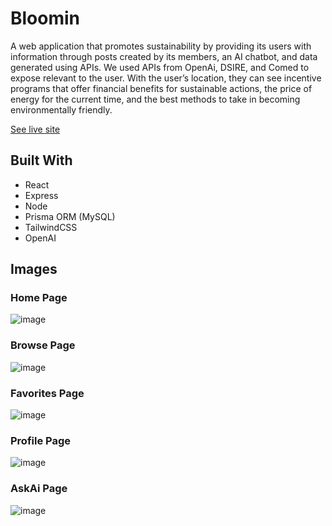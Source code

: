 # Bloomin

A web application that promotes sustainability by providing its users with information through posts created by its members, an AI chatbot, and data generated using APIs. We used APIs from OpenAi, DSIRE, and Comed to expose relevant to the user. With the user’s location, they can see incentive programs that offer financial benefits for sustainable actions, the price of energy for the current time, and the best methods to take in becoming environmentally friendly.

<a href="https://tkh-hackathon.vercel.app//"> See live site </a> 

## Built With
* React 
* Express
* Node
* Prisma ORM (MySQL)
* TailwindCSS
* OpenAI


## Images
### Home Page

![image](https://github.com/luismolinuevo/tkh-hackathon/assets/89353175/c32b3b80-fa9a-44a6-8b58-cf6b99165751)

### Browse Page
![image](https://github.com/luismolinuevo/tkh-hackathon/assets/89353175/e5409ea6-1c3e-48e8-9d52-8cda6c2bf824)

### Favorites Page
![image](https://github.com/luismolinuevo/tkh-hackathon/assets/89353175/f801a754-92a6-4e1b-a4cb-bf5a228b048d)

### Profile Page
![image](https://github.com/luismolinuevo/tkh-hackathon/assets/89353175/d48407de-0c5e-4d4a-81b2-58b3a4551471)

### AskAi Page 
![image](https://github.com/luismolinuevo/tkh-hackathon/assets/89353175/18e6b67a-fbc2-491a-b278-096c9c4f8963)

<!-- ![image](https://github.com/luismolinuevo/tkh-hackathon/assets/89353175/b79d9a0f-a633-4780-a9bb-84d9d0928b29) -->
